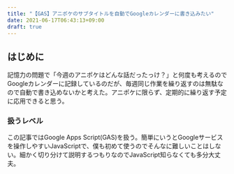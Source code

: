 ```yaml
---
title: "【GAS】アニポケのサブタイトルを自動でGoogleカレンダーに書き込みたい"
date: 2021-06-17T06:43:13+09:00
draft: true
---
```


## はじめに
記憶力の問題で「今週のアニポケはどんな話だったっけ？」と何度も考えるのでGoogleカレンダーに記録しているのだが、毎週同じ作業を繰り返すのは無駄なので自動で書き込めないかと考えた。アニポケに限らず、定期的に繰り返す予定に応用できると思う。

### 扱うレベル
この記事ではGoogle Apps Script(GAS)を扱う。簡単にいうとGoogleサービスを操作しやすいJavaScriptで、僕も初めて使うのでそんなに難しいことはしない。細かく切り分けて説明するつもりなのでJavaScript知らなくても多分大丈夫。